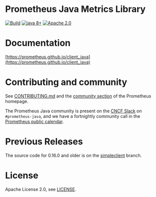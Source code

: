 # Prometheus Java Metrics Library

[![Build](https://github.com/prometheus/client_java/actions/workflows/build.yml/badge.svg)](https://github.com/prometheus/client_java/actions/workflows/build.yml) <a href="#"><img src="https://img.shields.io/badge/JDK%20compatibility-8+-blue.svg" alt="java 8+"></a> <a href="#"><img src="https://img.shields.io/badge/license-Apache%202.0-blue.svg" alt="Apache 2.0"></a>

# Documentation

[https://prometheus.github.io/client_java](https://prometheus.github.io/client_java)

# Contributing and community

See [CONTRIBUTING.md](CONTRIBUTING.md) and the [community section](http://prometheus.io/community/) of the Prometheus homepage.

The Prometheus Java community is present on the [CNCF Slack](https://cloud-native.slack.com) on `#prometheus-java`, and we have a fortnightly community call in the [Prometheus public calendar](https://prometheus.io/community/).

# Previous Releases

The source code for 0.16.0 and older is on the [simpleclient](https://github.com/prometheus/client_java/tree/simpleclient) branch.

# License

Apache License 2.0, see [LICENSE](LICENSE).
